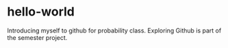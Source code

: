 # hello-world
Introducing myself to github for probability class.  Exploring Github is part of the semester project.  
